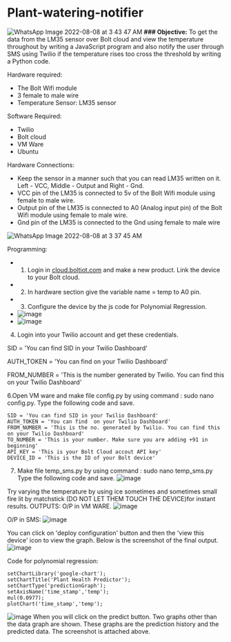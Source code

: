 # Plant-watering-notifier
![WhatsApp Image 2022-08-08 at 3 43 47 AM](https://user-images.githubusercontent.com/98824642/185496806-d71f9264-4405-404b-b4be-42b0ee299ace.jpeg)
**### Objective:**
To get the data from the LM35 sensor over Bolt cloud and view the temperature throughout by writing a JavaScript program and also notify the user through SMS using Twilio  if the temperature rises too cross the threshold by writing a Python code.

Hardware required:

- The Bolt Wifi module
- 3 female to male wire
- Temperature Sensor: LM35 sensor

Software Required:

- Twilio
- Bolt cloud
- VM Ware
- Ubuntu

Hardware Connections:

- Keep the sensor in a manner such that you can read LM35 written on it. Left - VCC,  Middle - Output and Right - Gnd.
- VCC pin of the LM35 is connected to 5v of the Bolt Wifi module using  female to male wire.
- Output pin of the LM35 is connected to A0 (Analog input pin) of the Bolt Wifi module using female to male wire.
- Gnd pin of the LM35 is connected to the Gnd using female to male wire

![WhatsApp Image 2022-08-08 at 3 37 45 AM](https://user-images.githubusercontent.com/98824642/185496745-b009868a-e64b-4307-a231-6d0024992921.jpeg)

Programming:

- 1. Login in [cloud.boltiot.com](https://cloud.boltiot.com/) and make a new product. Link the device to your Bolt cloud.
- 2. In hardware section give the variable name = temp to A0 pin.
- 3. Configure the device by the js code for Polynomial Regression.
- ![image](https://user-images.githubusercontent.com/98824642/185496972-a8cdc6aa-86ef-4db7-985b-dd2ea18acca0.png)
- ![image](https://user-images.githubusercontent.com/98824642/185497092-7da28391-eadf-4dbc-becb-a6a40032b644.png)

4. Login into your Twilio account and get these credentials.

SID = 'You can find SID in your Twilio Dashboard' 

AUTH_TOKEN = 'You can find  on your Twilio Dashboard' 

FROM_NUMBER = 'This is the number generated by Twilio. You can find this on your Twilio Dashboard'

6.Open VM ware and make file config.py  by using command : sudo nano config.py. Type the following code and save.
```
SID = 'You can find SID in your Twilio Dashboard' 
AUTH_TOKEN = 'You can find  on your Twilio Dashboard' 
FROM_NUMBER = 'This is the no. generated by Twilio. You can find this on your Twilio Dashboard'
TO_NUMBER = 'This is your number. Make sure you are adding +91 in beginning'
API_KEY = 'This is your Bolt Cloud accout API key'
DEVICE_ID = 'This is the ID of your Bolt device' 
```

7. Make file temp_sms.py by using command : sudo nano temp_sms.py Type the following code and save.
![image](https://user-images.githubusercontent.com/98824642/185497362-41157fea-539c-4f56-8b5e-147cde3ecc0d.png)

Try varying the temperature by using ice sometimes and sometimes small fire lit by matchstick (DO NOT LET THEM TOUCH THE DEVICE)for instant results.
OUTPUTS:
O/P in VM WARE.
![image](https://user-images.githubusercontent.com/98824642/185497446-aa1030c5-2a56-4e8e-8b1d-679c9256813f.png)

O/P in SMS:
![image](https://user-images.githubusercontent.com/98824642/185497535-a2d5a4e9-dadf-42e5-950b-210974a54bb9.png)

You can  click on 'deploy configuration' button and then the 'view this device' icon to view the graph. Below is the screenshot of the final output.
![image](https://user-images.githubusercontent.com/98824642/185497627-a789eecf-0d7d-4ed5-b2a3-42b8287b4973.png)

Code for polynomial regression:
```
setChartLibrary('google-chart');
setChartTitle('Plant Health Predictor');
setChartType('predictionGraph');
setAxisName('time_stamp','temp');
mul(0.0977);
plotChart('time_stamp','temp');
```
![image](https://user-images.githubusercontent.com/98824642/185497691-4f785180-1157-4b0d-b292-f1896a8d6313.png)
When you will click on the predict button. Two graphs other than the data graph are shown. These graphs are the prediction history and the predicted data. The screenshot is attached above.





